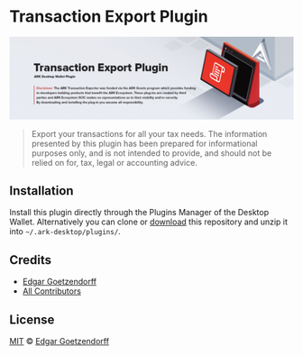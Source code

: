 # Transaction Export Plugin

![Transaction Export Plugin](./banner.png)

> Export your transactions for all your tax needs. The information presented by this plugin has been prepared for informational purposes only, and is not intended to provide, and should not be relied on for, tax, legal or accounting advice.

## Installation

Install this plugin directly through the Plugins Manager of the Desktop Wallet. Alternatively you can clone or [download](https://github.com/dated/transaction-export-plugin/archive/master.zip) this repository and unzip it into `~/.ark-desktop/plugins/`.

## Credits

- [Edgar Goetzendorff](https://github.com/dated)
- [All Contributors](../../contributors)

## License

[MIT](LICENSE) © [Edgar Goetzendorff](https://github.com/dated)
